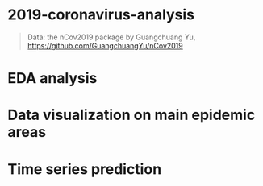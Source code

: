 # 2019-coronavirus-analysis

> Data: the nCov2019 package by Guangchuang Yu, https://github.com/GuangchuangYu/nCov2019

# EDA analysis 

# Data visualization on main epidemic areas

# Time series prediction
